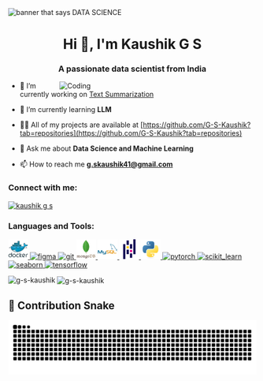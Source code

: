 <img src="https://media.licdn.com/dms/image/C4D12AQESj72-s5gEKg/article-cover_image-shrink_720_1280/0/1626753867110?e=2147483647&v=beta&t=JOALVxWjySgR37iCdRMhNGmpCyYYDXlPdWk212JXdII" alt="banner that says DATA SCIENCE">
<h1 align="center">Hi 👋, I'm Kaushik G S</h1>
<h3 align="center">A passionate data scientist from India</h3>
<img align="right" alt="Coding" width="400" src="https://gifdb.com/images/high/animated-man-computer-coding-nae6mec378lsg1i3.gif">

- 🔭 I’m currently working on [Text Summarization](https://github.com/G-S-Kaushik/Text-Summarizer-Project)

- 🌱 I’m currently learning **LLM**

- 👨‍💻 All of my projects are available at [https://github.com/G-S-Kaushik?tab=repositories](https://github.com/G-S-Kaushik?tab=repositories)

- 💬 Ask me about **Data Science and Machine Learning**

- 📫 How to reach me **g.skaushik41@gmail.com**

<h3 align="left">Connect with me:</h3>
<p align="left">
<a href="https://www.linkedin.com/in/gskaushik/" target="blank"><img align="center" src="https://raw.githubusercontent.com/rahuldkjain/github-profile-readme-generator/master/src/images/icons/Social/linked-in-alt.svg" alt="kaushik g s" height="30" width="40" /></a>
</p>

<h3 align="left">Languages and Tools:</h3>
<p align="left"> <a href="https://www.docker.com/" target="_blank" rel="noreferrer"> <img src="https://raw.githubusercontent.com/devicons/devicon/master/icons/docker/docker-original-wordmark.svg" alt="docker" width="40" height="40"/> </a> <a href="https://www.figma.com/" target="_blank" rel="noreferrer"> <img src="https://www.vectorlogo.zone/logos/figma/figma-icon.svg" alt="figma" width="40" height="40"/> </a> <a href="https://git-scm.com/" target="_blank" rel="noreferrer"> <img src="https://www.vectorlogo.zone/logos/git-scm/git-scm-icon.svg" alt="git" width="40" height="40"/> </a> <a href="https://www.mongodb.com/" target="_blank" rel="noreferrer"> <img src="https://raw.githubusercontent.com/devicons/devicon/master/icons/mongodb/mongodb-original-wordmark.svg" alt="mongodb" width="40" height="40"/> </a> <a href="https://www.mysql.com/" target="_blank" rel="noreferrer"> <img src="https://raw.githubusercontent.com/devicons/devicon/master/icons/mysql/mysql-original-wordmark.svg" alt="mysql" width="40" height="40"/> </a> <a href="https://pandas.pydata.org/" target="_blank" rel="noreferrer"> <img src="https://raw.githubusercontent.com/devicons/devicon/2ae2a900d2f041da66e950e4d48052658d850630/icons/pandas/pandas-original.svg" alt="pandas" width="40" height="40"/> </a> <a href="https://www.python.org" target="_blank" rel="noreferrer"> <img src="https://raw.githubusercontent.com/devicons/devicon/master/icons/python/python-original.svg" alt="python" width="40" height="40"/> </a> <a href="https://pytorch.org/" target="_blank" rel="noreferrer"> <img src="https://www.vectorlogo.zone/logos/pytorch/pytorch-icon.svg" alt="pytorch" width="40" height="40"/> </a> <a href="https://scikit-learn.org/" target="_blank" rel="noreferrer"> <img src="https://upload.wikimedia.org/wikipedia/commons/0/05/Scikit_learn_logo_small.svg" alt="scikit_learn" width="40" height="40"/> </a> <a href="https://seaborn.pydata.org/" target="_blank" rel="noreferrer"> <img src="https://seaborn.pydata.org/_images/logo-mark-lightbg.svg" alt="seaborn" width="40" height="40"/> </a> <a href="https://www.tensorflow.org" target="_blank" rel="noreferrer"> <img src="https://www.vectorlogo.zone/logos/tensorflow/tensorflow-icon.svg" alt="tensorflow" width="40" height="40"/> </a> </p>

<p><img align="left" src="https://github-readme-stats.vercel.app/api/top-langs?username=g-s-kaushik&show_icons=true&locale=en&layout=compact" alt="g-s-kaushik" /></p>

<p>&nbsp;<img align="center" src="https://github-readme-stats.vercel.app/api?username=g-s-kaushik&show_icons=true&locale=en&include_all_commits=true" alt="g-s-kaushik" /></p>

## 🐍 Contribution Snake
<picture>
  <source media="(prefers-color-scheme: dark)" srcset="https://raw.githubusercontent.com/g-s-kaushik/g-s-kaushik/output/github-contribution-grid-snake-dark.svg">
  <source media="(prefers-color-scheme: light)" srcset="https://raw.githubusercontent.com/g-s-kaushik/g-s-kaushik/output/github-contribution-grid-snake.svg">
  <img alt="github contribution grid snake animation" src="https://raw.githubusercontent.com/g-s-kaushik/g-s-kaushik/output/github-contribution-grid-snake.svg">
</picture>
